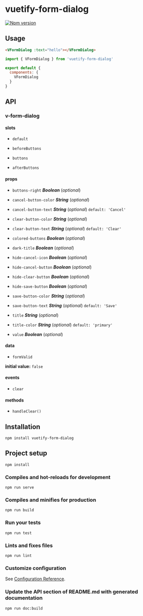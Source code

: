 # vuetify-form-dialog

[![Npm version](https://img.shields.io/npm/v/vuetify-form-dialog.svg?maxAge=2592000)](https://www.npmjs.com/package/vuetify-form-dialog)

## Usage

```HTML
<VFormDialog :text="hello"></VFormDialog>
```

```javascript
import { VFormDialog } from 'vuetify-form-dialog'

export default {
  components: {
    VFormDialog
  }
}
```

## API

### v-form-dialog 

#### slots 

- `default` 

- `beforeButtons` 

- `buttons` 

- `afterButtons` 

#### props 

- `buttons-right` ***Boolean*** (*optional*) 

- `cancel-button-color` ***String*** (*optional*) 

- `cancel-button-text` ***String*** (*optional*) `default: 'Cancel'` 

- `clear-button-color` ***String*** (*optional*) 

- `clear-button-text` ***String*** (*optional*) `default: 'Clear'` 

- `colored-buttons` ***Boolean*** (*optional*) 

- `dark-title` ***Boolean*** (*optional*) 

- `hide-cancel-icon` ***Boolean*** (*optional*) 

- `hide-cancel-button` ***Boolean*** (*optional*) 

- `hide-clear-button` ***Boolean*** (*optional*) 

- `hide-save-button` ***Boolean*** (*optional*) 

- `save-button-color` ***String*** (*optional*) 

- `save-button-text` ***String*** (*optional*) `default: 'Save'` 

- `title` ***String*** (*optional*) 

- `title-color` ***String*** (*optional*) `default: 'primary'` 

- `value` ***Boolean*** (*optional*) 

#### data 

- `formValid` 

**initial value:** `false` 

#### events 

- `clear` 

#### methods 

- `handleClear()` 

## Installation

```
npm install vuetify-form-dialog
```

## Project setup

```
npm install
```

### Compiles and hot-reloads for development

```
npm run serve
```

### Compiles and minifies for production

```
npm run build
```

### Run your tests

```
npm run test
```

### Lints and fixes files

```
npm run lint
```

### Customize configuration

See [Configuration Reference](https://cli.vuejs.org/config/).

### Update the API section of README.md with generated documentation

```
npm run doc:build
```
